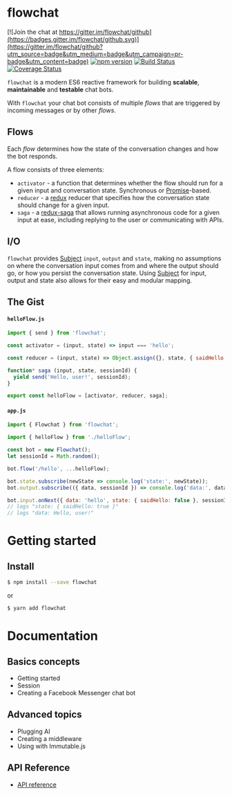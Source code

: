 # flowchat

[![Join the chat at https://gitter.im/flowchat/github](https://badges.gitter.im/flowchat/github.svg)](https://gitter.im/flowchat/github?utm_source=badge&utm_medium=badge&utm_campaign=pr-badge&utm_content=badge)
[![npm version](https://img.shields.io/npm/v/flowchat.svg?style=flat-square)](https://www.npmjs.com/package/flowchat)
[![Build Status](https://travis-ci.org/maciejzasada/flowchat.svg?branch=master)](https://travis-ci.org/maciejzasada/flowchat)
[![Coverage Status](https://coveralls.io/repos/github/maciejzasada/flowchat/badge.svg?branch=master)](https://coveralls.io/github/maciejzasada/flowchat?branch=master)

`flowchat` is a modern ES6 reactive framework for building **scalable**, **maintainable** and **testable** chat bots.

With `flowchat` your chat bot consists of multiple *flows* that are triggered by incoming messages or by other *flows*.

## Flows

Each *flow* determines how the state of the conversation changes and how the bot responds.

A flow consists of three elements:

* `activator` - a function that determines whether the flow should run for a given input and conversation state. Synchronous or [Promise](https://developer.mozilla.org/docs/Web/JavaScript/Reference/Global_Objects/Promise)-based.
* `reducer` - a [redux](https://github.com/reactjs/redux) reducer that specifies how the conversation state should change for a given input.
* `saga` - a [redux-saga](https://github.com/redux-saga/redux-saga) that allows running asynchronous code for a given input at ease, including replying to the user or communicating with APIs.

## I/O

`flowchat` provides [Subject](http://reactivex.io/documentation/subject.html) `input`, `output` and `state`, making no assumptions on where the conversation input comes from and where the output should go, or how you persist the conversation state. Using [Subject](http://reactivex.io/documentation/subject.html) for input, output and state also allows for their easy and modular mapping.

## The Gist

#### `helloFlow.js`

```javascript
import { send } from 'flowchat';

const activator = (input, state) => input === 'hello';

const reducer = (input, state) => Object.assign({}, state, { saidHello: true });

function* saga (input, state, sessionId) {
  yield send('Hello, user!', sessionId);
}

export const helloFlow = [activator, reducer, saga];
```

#### `app.js`

```javascript
import { Flowchat } from 'flowchat';

import { helloFlow } from './helloFlow';

const bot = new Flowchat();
let sessionId = Math.random();

bot.flow('/hello', ...helloFlow);

bot.state.subscribe(newState => console.log('state:', newState));
bot.output.subscribe(({ data, sessionId }) => console.log('data:', data));

bot.input.onNext({ data: 'hello', state: { saidHello: false }, sessionId });
// logs "state: { saidHello: true }"
// logs "data: Hello, user!"

```

# Getting started

## Install

```sh
$ npm install --save flowchat
```
or

```sh
$ yarn add flowchat
```

# Documentation

## Basics concepts

* Getting started
* Session
* Creating a Facebook Messenger chat bot

## Advanced topics

* Plugging AI
* Creating a middleware
* Using with Immutable.js

## API Reference

* [API reference](docs/API.md)
